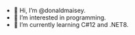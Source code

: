 - 👋 Hi, I’m @donaldmaisey.
- 👀 I’m interested in programming.
- 🌱 I’m currently learning C#12 and .NET8.

<!---
donaldmaisey/donaldmaisey is a ✨ special ✨ repository because its `README.md` (this file) appears on your GitHub profile.
You can click the Preview link to take a look at your changes.
--->
